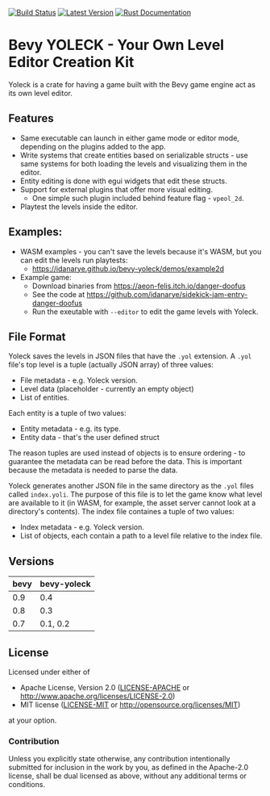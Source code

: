 [![Build Status](https://github.com/idanarye/bevy-yoleck/workflows/CI/badge.svg)](https://github.com/idanarye/bevy-yoleck/actions)
[![Latest Version](https://img.shields.io/crates/v/bevy-yoleck.svg)](https://crates.io/crates/bevy-yoleck)
[![Rust Documentation](https://img.shields.io/badge/api-rustdoc-blue.svg)](https://idanarye.github.io/bevy-yoleck/)

# Bevy YOLECK - Your Own Level Editor Creation Kit

Yoleck is a crate for having a game built with the Bevy game engine act as its
own level editor.

## Features

* Same executable can launch in either game mode or editor mode, depending on
  the plugins added to the app.
* Write systems that create entities based on serializable structs - use same
  systems for both loading the levels and visualizing them in the editor.
* Entity editing is done with egui widgets that edit these structs.
* Support for external plugins that offer more visual editing.
  * One simple such plugin included behind feature flag - `vpeol_2d`.
* Playtest the levels inside the editor.

## Examples:

* WASM examples - you can't save the levels because it's WASM, but you can edit the levels run playtests:
  * https://idanarye.github.io/bevy-yoleck/demos/example2d
* Example game:
  * Download binaries from https://aeon-felis.itch.io/danger-doofus
  * See the code at https://github.com/idanarye/sidekick-jam-entry-danger-doofus
  * Run the exeutable with `--editor` to edit the game levels with Yoleck.

## File Format

Yoleck saves the levels in JSON files that have the `.yol` extension. A `.yol`
file's top level is a tuple (actually JSON array) of three values:

* File metadata - e.g. Yoleck version.
* Level data (placeholder - currently an empty object)
* List of entities.

Each entity is a tuple of two values:

* Entity metadata - e.g. its type.
* Entity data - that's the user defined struct

The reason tuples are used instead of objects is to ensure ordering - to
guarantee the metadata can be read before the data. This is important because
the metadata is needed to parse the data.

Yoleck generates another JSON file in the same directory as the `.yol` files
called `index.yoli`. The purpose of this file is to let the game know what
level are available to it (in WASM, for example, the asset server cannot look
at a directory's contents). The index file containes a tuple of two values:

* Index metadata - e.g. Yoleck version.
* List of objects, each contain a path to a level file relative to the index
  file.

## Versions

| bevy | bevy-yoleck |
|------|-------------|
| 0.9  | 0.4         |
| 0.8  | 0.3         |
| 0.7  | 0.1, 0.2    |

## License

Licensed under either of

 * Apache License, Version 2.0 ([LICENSE-APACHE](LICENSE-APACHE) or http://www.apache.org/licenses/LICENSE-2.0)
 * MIT license ([LICENSE-MIT](LICENSE-MIT) or http://opensource.org/licenses/MIT)

at your option.

### Contribution

Unless you explicitly state otherwise, any contribution intentionally submitted
for inclusion in the work by you, as defined in the Apache-2.0 license, shall be dual licensed as above, without any
additional terms or conditions.
